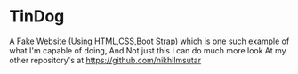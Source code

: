 # TinDog
A Fake Website (Using HTML,CSS,Boot Strap) which is one such example of what I'm capable of doing, And Not just this I can do much more look At my other repository's at https://github.com/nikhilmsutar   
